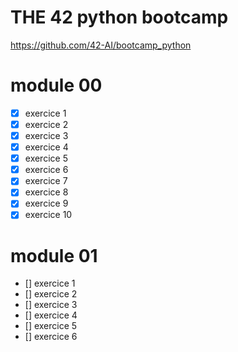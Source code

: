 # THE 42 python bootcamp

https://github.com/42-AI/bootcamp_python

# module 00
- [x] exercice 1
- [x] exercice 2
- [x] exercice 3
- [x] exercice 4
- [x] exercice 5
- [x] exercice 6
- [x] exercice 7
- [x] exercice 8
- [x] exercice 9
- [x] exercice 10
# module 01
- [] exercice 1
- [] exercice 2
- [] exercice 3
- [] exercice 4
- [] exercice 5
- [] exercice 6
